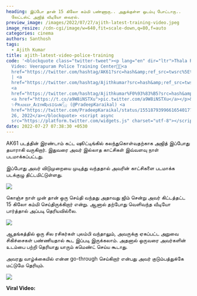 ```yaml
---
heading: இப்போ தான் 15 கிலோ கம்மி பண்ணாரு.. அதுக்குள்ள ஒடம்பு போட்டாரு..
  லேட்டஸ்ட் அஜித் வீடியோ வைரல்.
preview_image: /images/2022/07/27/ajith-latest-training-video.jpeg
image_resize: /cdn-cgi/image/w=640,fit=scale-down,q=80,f=auto
categories: cinema
authors: Santhosh
tags:
  - Ajith Kumar
title: ajith-latest-video-police-training
code: '<blockquote class="twitter-tweet"><p lang="en" dir="ltr">Thala Recent
  Video: Veerapuram Police Training Center🤯😎<a
  href="https://twitter.com/hashtag/AK61?src=hash&amp;ref_src=twsrc%5Etfw">#AK61</a>
  | <a
  href="https://twitter.com/hashtag/Ajithkumar?src=hash&amp;ref_src=twsrc%5Etfw">#Ajithkumar</a>
  <a
  href="https://twitter.com/hashtag/Ajithkumar%F0%93%83%B5?src=hash&amp;ref_src=twsrc%5Etfw">#Ajithkumar𓃵</a>
  <a href="https://t.co/a9W8iNSTXu">pic.twitter.com/a9W8iNSTXu</a></p>&mdash;
  ✨Pʀᴀᴅᴇᴇᴘ_AᴊɪᴛʜƦᴀsɪɢᴀɴ𓃵 (@PradeepKaraikal) <a
  href="https://twitter.com/PradeepKaraikal/status/1551879399661654017?ref_src=twsrc%5Etfw">July
  26, 2022</a></blockquote> <script async
  src="https://platform.twitter.com/widgets.js" charset="utf-8"></script>'
date: 2022-07-27 07:38:30 +0530
---
```



AK61 படத்தின் இரண்டாம் கட்ட ஷூட்டிங்கில் கலந்துகொள்வதற்காக அஜித் இப்போது தயாராகி வருகிறார். இதுவரை அவர் இல்லாத காட்சிகள் இவ்வளவு நாள் படமாக்கப்பட்டது.

இப்போது அவர் விடுமுறையை முடித்து வந்ததால் அவரின் காட்சிகளை படமாக்க படக்குழு திட்டமிட்டுள்ளது.

![](/images/2022/07/27/ak61-ajith-latest.jpeg)

கொஞ்ச நாள் முன் தான் ஒரு செய்தி வந்தது அதாவது ஜிம் சென்று அவர் கிட்டத்தட்ட 15 கிலோ கம்மி செய்திருக்கிறார் என்று. ஆனால் தற்போது வெளிவந்த வீடியோ பார்த்தால் அப்படி தெரியவில்லை.

![](/images/2022/07/27/ak61-ajith-latest-1.jpeg)

ஆதங்கத்தில் ஒரு சில ரசிகர்கள் புலம்பி வந்தாலும், அவருக்கு ஏகப்பட்ட அறுவை சிகிச்சைகள் பண்ணியதால் கூட இப்படி இருக்கலாம். அதனால் ஒருவரை அவர்களின் உடம்பை பற்றி தெரியாது யாரும் கமெண்ட் செய்ய கூடாது.

அவரது வாழ்க்கையில் என்ன go-through செய்கிறார் என்பது அவர் குடும்பத்துக்கே மட்டுமே தெரியும்.

![](/images/2022/07/27/ak61-ajith-latest-2.jpeg)

**Viral Video:**